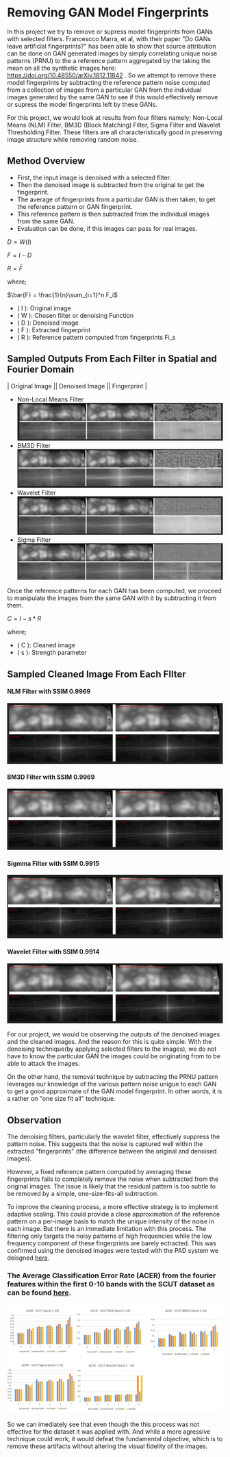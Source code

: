# Removing GAN Model Fingerprints
In this project we try to remove or supress model fingerprints from GANs with selected filters. Francescco Marra, et al, with their paper "Do GANs leave artificial fingerprints?" has been able to show that source attribution can be done on GAN generated images by simply correlating unique noise patterns (PRNU) to the a reference pattern aggregated by the taking the mean on all the synthetic images here: https://doi.org/10.48550/arXiv.1812.11842 . So we attempt to remove these model fingerprints by subtracting the reference pattern noise computed from a collection of images from a particular GAN from the individual images generated by the same GAN to see if this would effectively remove or supress the model fingerprints left by these GANs.

For this project, we would look at results from four filters namely; Non-Local Means (NLM) Filter, BM3D (Block Matching) Filter, Sigma Filter and Wavelet Thresholding Filter. These filters are all characteristically good in preserving image structure while removing random noise.

## Method Overview
* First, the input image is denoised with a selected filter.
* Then the denoised image is subtracted from the original to get the fingerprint.
* The average of fingerprints from a particular GAN is then taken, to get the reference pattern or GAN fingerprint.
* This reference pattern is then subtracted from the individual images from the same GAN.
* Evaluation can be done, if this images can pass for real images.

$D = W(I)$

$F = I - D$
    
$R = \bar{F}$

where;

$\bar{F} = \frac{1}{n}\sum_{i=1}^n F_i$

- \( I \): Original image  
- \( W \): Chosen filter or denoising Function 
- \( D \): Denoised image   
- \( F \): Extracted fingerprint  
- \( R \): Reference pattern computed from fingerprints Fi_s

## Sampled Outputs From Each Filter in Spatial and Fourier Domain
|         Original Image       ||       Denoised Image      ||     Fingerprint      |
- Non-Local Means Filter
![nlm](disp_imgs/image.png)
- BM3D Filter
![bm3d](disp_imgs/image-1.png)
- Wavelet Filter
![wavelet](disp_imgs/image-2.png)
- Sigma Filter
![sigma](disp_imgs/image-3.png)

Once the reference patterns for each GAN has been computed, we proceed to manipulate the images from the same GAN with it by subtracting it from them.

$C = I - s * R$

where;
- \( C \): Cleaned image
- \( s \): Strength parameter 

## Sampled Cleaned Image From Each FIlter

#### NLM Filter with SSIM 0.9969
![nlmcleaned](disp_imgs/image-4.png)
#### BM3D Filter with SSIM 0.9969
![bm3dcleaned](disp_imgs/image-5.png)
#### Sigmma Filter with SSIM 0.9915
![sigmacleaned](disp_imgs/image-6.png)
#### Wavelet Filter with SSIM 0.9914
![waveletcleaned](disp_imgs/image-7.png)

For our project, we would be observing the outputs of the denoised images and the cleaned images. And the reason for this is quite simple. With the denoising technique(by applying selected filters to the images), we do not have to know the particular GAN the images could be originating from to be able to attack the images.

On the other hand, the removal technique by subtracting the PRNU pattern leverages our knowledge of the various pattern noise unigue to each GAN to get a good approximate of the GAN model fingerprint. In other words, it is a rather on "one size fit all" technique.

## Observation
The denoising filters, particularly the wavelet filter, effectively suppress the pattern noise. This suggests that the noise is captured well within the extracted "fingerprints" (the difference between the original and denoised images). 

However, a fixed reference pattern computed by averaging these fingerprints fails to completely remove the noise when subtracted from the original images. The issue is likely that the residual pattern is too subtle to be removed by a simple, one-size-fits-all subtraction.

To improve the cleaning process, a more effective strategy is to implement adaptive scaling. This could provide a close approximation of the reference pattern on a per-image basis to match the unique intensity of the noise in each image. But there is an immediate limitation with this process. The filtering only targets the noisy patterns of high frequencies while the low frequency component of these fingerprints are barely ectracted. This was confirmed using the denoised images were tested with the PAD system we deisgned <a href="https://github.com/njPlanck/Presentation-Attack-Detection-System.git">here</a>.

### The Average Classification Error Rate (ACER) from the fourier features within the first 0-10 bands with the SCUT dataset as can be found <a href="https://www.cosy.sbg.ac.at/~uhl/bva.html">here</a>.
![0-10 band](disp_imgs/plot.png)

So we can imediately see that even though the this process was not effective for the dataset it was applied with. And while a more agressive technique could work, it would defeat the fundamental objective, which is to remove these artifacts without altering the visual fidelity of the images.
